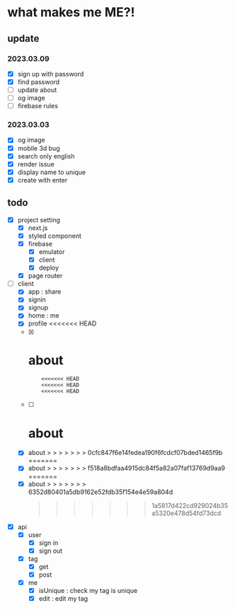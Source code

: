 # what makes me ME?!

## update

### 2023.03.09

- [x] sign up with password
- [x] find password
- [ ] update about
- [ ] og image
- [ ] firebase rules

### 2023.03.03

- [x] og image
- [x] mobile 3d bug
- [x] search only english
- [x] render issue
- [x] display name to unique
- [x] create with enter

## todo

- [x] project setting
  - [x] next.js
  - [x] styled component
  - [x] firebase
    - [x] emulator
    - [x] client
    - [x] deploy
  - [x] page router
- [ ] client
  - [x] app : share
  - [x] signin
  - [x] signup
  - [x] home : me
  - [x] profile
        <<<<<<< HEAD
  - [x] # about
            <<<<<<< HEAD
            <<<<<<< HEAD
            <<<<<<< HEAD
  - [ ] # about
  - [x] about > > > > > > > 0cfc847f6e14fedea190f6fcdcf07bded1465f9b
        =======
  - [x] about > > > > > > > f518a8bdfaa4915dc84f5a82a07faf13769d9aa9
        =======
  - [x] about > > > > > > > 6352d80401a5db9162e52fdb35f154e4e59a804d
    > > > > > > > 1a5817d422cd929024b35a5320e478d54fd73dcd
- [x] api
  - [x] user
    - [x] sign in
    - [x] sign out
  - [x] tag
    - [x] get
    - [x] post
  - [x] me
    - [x] isUnique : check my tag is unique
    - [x] edit : edit my tag
